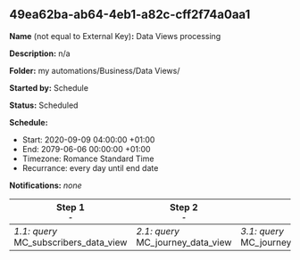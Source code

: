 ## 49ea62ba-ab64-4eb1-a82c-cff2f74a0aa1

**Name** (not equal to External Key)**:** Data Views processing

**Description:** n/a

**Folder:** my automations/Business/Data Views/

**Started by:** Schedule

**Status:** Scheduled

**Schedule:**

* Start: 2020-09-09 04:00:00 +01:00
* End: 2079-06-06 00:00:00 +01:00
* Timezone: Romance Standard Time
* Recurrance: every day until end date

**Notifications:** _none_


| Step 1<br>_<small>-</small>_ | Step 2<br>_<small>-</small>_ | Step 3<br>_<small>-</small>_ | Step 4<br>_<small>-</small>_ | Step 5<br>_<small>-</small>_ | Step 6<br>_<small>-</small>_ | Step 7<br>_<small>-</small>_ | Step 8<br>_<small>-</small>_ | Step 9<br>_<small>-</small>_ |
| --- | --- | --- | --- | --- | --- | --- | --- | --- |
| _1.1: query_<br>MC_subscribers_data_view | _2.1: query_<br>MC_journey_data_view | _3.1: query_<br>MC_journey_activity_data_view | _4.1: query_<br>MC_sent_data_view | _5.1: query_<br>MC_job_data_view | _6.1: query_<br>MC_open_data_view | _7.1: query_<br>MC_click_data_view | _8.1: query_<br>MC_complaint_data_view | _9.1: query_<br>MC_bounce_data_view |
